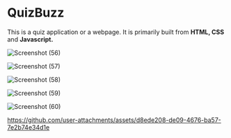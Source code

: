 # QuizBuzz
This is a quiz application or a webpage.
It is primarily built from <strong>HTML, CSS </strong>and <strong>Javascript.</strong>

![Screenshot (56)](https://github.com/user-attachments/assets/442cf42b-bde1-474d-9aff-cc19207ff619)

![Screenshot (57)](https://github.com/user-attachments/assets/183fe947-457b-459b-a020-0f0302c57598)

![Screenshot (58)](https://github.com/user-attachments/assets/4d1223ed-77df-4c3d-855e-2504edba697a)

![Screenshot (59)](https://github.com/user-attachments/assets/823d7d02-6659-47e8-844e-5c01f229cbc6)

![Screenshot (60)](https://github.com/user-attachments/assets/9e07c077-c1a1-4c27-8a4a-338dffa30c1c)



https://github.com/user-attachments/assets/d8ede208-de09-4676-ba57-7e2b74e34d1e

